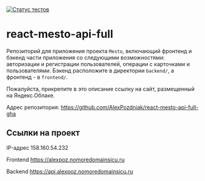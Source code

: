 [![Статус тестов](../../actions/workflows/tests.yml/badge.svg)](../../actions/workflows/tests.yml)

# react-mesto-api-full
Репозиторий для приложения проекта `Mesto`, включающий фронтенд и бэкенд части приложения со следующими возможностями: авторизации и регистрации пользователей, операции с карточками и пользователями. Бэкенд расположите в директории `backend/`, а фронтенд - в `frontend/`. 
  
Пожалуйста, прикрепите в это описание ссылку на сайт, размещенный на Яндекс.Облаке.

Адрес репозитория:  https://github.com/AlexPozdniak/react-mesto-api-full-gha

## Ссылки на проект

IP-адрес 158.160.54.232

Frontend https://alexpoz.nomoredomainsicu.ru

Backend https://api.alexpoz.nomoredomainsicu.ru
